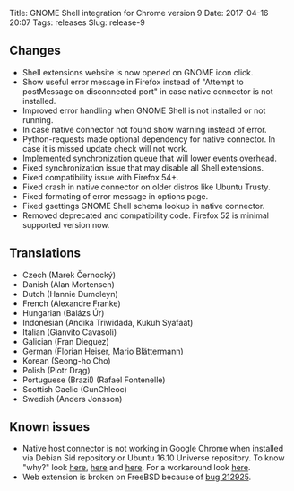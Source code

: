 Title: GNOME Shell integration for Chrome version 9
Date: 2017-04-16 20:07
Tags: releases
Slug: release-9

## Changes

- Shell extensions website is now opened on GNOME icon click.
- Show useful error message in Firefox instead of "Attempt to postMessage on disconnected port" in case native connector is not installed.
- Improved error handling when GNOME Shell is not installed or not running.
- In case native connector not found show warning instead of error.
- Python-requests made optional dependency for native connector. In case it is missed update check will not work.
- Implemented synchronization queue that will lower events overhead.
- Fixed synchronization issue that may disable all Shell extensions.
- Fixed compatibility issue with Firefox 54+.
- Fixed crash in native connector on older distros like Ubuntu Trusty.
- Fixed formating of error message in options page.
- Fixed gsettings GNOME Shell schema lookup in native connector.
- Removed deprecated and compatibility code. Firefox 52 is minimal supported version now.

## Translations

- Czech (Marek Černocký)
- Danish (Alan Mortensen)
- Dutch (Hannie Dumoleyn)
- French (Alexandre Franke)
- Hungarian (Balázs Úr)
- Indonesian (Andika Triwidada, Kukuh Syafaat)
- Italian (Gianvito Cavasoli)
- Galician (Fran Dieguez)
- German (Florian Heiser, Mario Blättermann)
- Korean (Seong-ho Cho)
- Polish (Piotr Drąg)
- Portuguese (Brazil) (Rafael Fontenelle)
- Scottish Gaelic (GunChleoc)
- Swedish (Anders Jonsson)

## Known issues

- Native host connector is not working in Google Chrome when installed via Debian Sid repository or Ubuntu 16.10 Universe repository. To know "why?" look [here](https://github.com/nE0sIghT/chrome-gnome-shell-mirror/issues/17), [here](https://bugs.debian.org/cgi-bin/bugreport.cgi?bug=840804) and [here](https://bugs.debian.org/cgi-bin/bugreport.cgi?bug=840235). For a workaround look [here](https://wiki.gnome.org/Projects/GnomeShellIntegrationForChrome/Installation#Troubleshooting).
- Web extension is broken on FreeBSD because of [bug 212925](https://bugs.freebsd.org/bugzilla/show_bug.cgi?id=212925).
